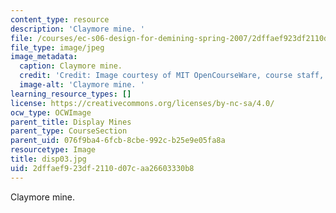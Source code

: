 ```yaml
---
content_type: resource
description: 'Claymore mine. '
file: /courses/ec-s06-design-for-demining-spring-2007/2dffaef923df2110d07caa26603330b8_disp03.jpg
file_type: image/jpeg
image_metadata:
  caption: Claymore mine.
  credit: 'Credit: Image courtesy of MIT OpenCourseWare, course staff, and students.'
  image-alt: 'Claymore mine. '
learning_resource_types: []
license: https://creativecommons.org/licenses/by-nc-sa/4.0/
ocw_type: OCWImage
parent_title: Display Mines
parent_type: CourseSection
parent_uid: 076f9ba4-6fcb-8cbe-992c-b25e9e05fa8a
resourcetype: Image
title: disp03.jpg
uid: 2dffaef9-23df-2110-d07c-aa26603330b8
---
```

Claymore mine. 